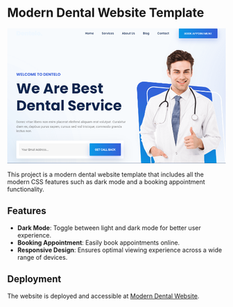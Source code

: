 # Modern Dental Website Template

![Home Page Screenshot](./screenshot.png)

This project is a modern dental website template that includes all the modern CSS features such as dark mode and a booking appointment functionality.

## Features

- **Dark Mode**: Toggle between light and dark mode for better user experience.
- **Booking Appointment**: Easily book appointments online.
- **Responsive Design**: Ensures optimal viewing experience across a wide range of devices.

## Deployment

The website is deployed and accessible at [Modern Dental Website](https://66680ba821687dd02baa0145--ornate-rolypoly-aa2838.netlify.app/).
